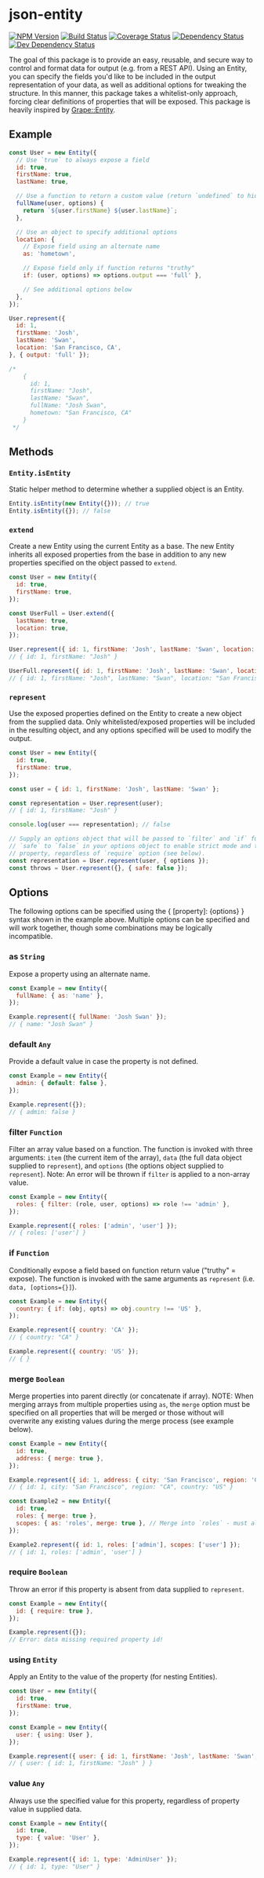 # json-entity
[![NPM Version][npm-image]][npm-url] [![Build Status][build-image]][build-url] [![Coverage Status][coverage-image]][coverage-url] [![Dependency Status][depstat-image]][depstat-url] [![Dev Dependency Status][devdepstat-image]][devdepstat-url]

The goal of this package is to provide an easy, reusable, and secure way to control and format data for output (e.g. from a REST API). Using an Entity, you can specify the fields you'd like to be included in the output representation of your data, as well as additional options for tweaking the structure. In this manner, this package takes a whitelist-only approach, forcing clear definitions of properties that will be exposed. This package is heavily inspired by [Grape::Entity](https://github.com/ruby-grape/grape-entity).

## Example
```javascript
const User = new Entity({
  // Use `true` to always expose a field
  id: true,
  firstName: true,
  lastName: true,

  // Use a function to return a custom value (return `undefined` to hide in JSON)
  fullName(user, options) {
    return `${user.firstName} ${user.lastName}`;
  },

  // Use an object to specify additional options
  location: {
    // Expose field using an alternate name
    as: 'hometown',

    // Expose field only if function returns "truthy"
    if: (user, options) => options.output === 'full' },

    // See additional options below
  },
});

User.represent({
  id: 1,
  firstName: 'Josh',
  lastName: 'Swan',
  location: 'San Francisco, CA',
}, { output: 'full' });

/*
    {
      id: 1,
      firstName: "Josh",
      lastName: "Swan",
      fullName: "Josh Swan",
      hometown: "San Francisco, CA"
    }
 */
```

## Methods

### `Entity.isEntity`
Static helper method to determine whether a supplied object is an Entity.
```javascript
Entity.isEntity(new Entity({})); // true
Entity.isEntity({}); // false
```

### `extend`
Create a new Entity using the current Entity as a base. The new Entity inherits all exposed properties from the base in addition to any new properties specified on the object passed to `extend`.
```javascript
const User = new Entity({
  id: true,
  firstName: true,
});

const UserFull = User.extend({
  lastName: true,
  location: true,
});

User.represent({ id: 1, firstName: 'Josh', lastName: 'Swan', location: 'San Francisco, CA' });
// { id: 1, firstName: "Josh" }

UserFull.represent({ id: 1, firstName: 'Josh', lastName: 'Swan', location: 'San Francisco, CA' });
// { id: 1, firstName: "Josh", lastName: "Swan", location: "San Francisco, CA" }
```

### `represent`
Use the exposed properties defined on the Entity to create a new object from the supplied data. Only whitelisted/exposed properties will be included in the resulting object, and any options specified will be used to modify the output.
```javascript
const User = new Entity({
  id: true,
  firstName: true,
});

const user = { id: 1, firstName: 'Josh', lastName: 'Swan' };

const representation = User.represent(user);
// { id: 1, firstName: "Josh" }

console.log(user === representation); // false

// Supply an options object that will be passed to `filter` and `if` functions. You can also set
// `safe` to `false` in your options object to enable strict mode and throw an error on any missing
// property, regardless of `require` option (see below).
const representation = User.represent(user, { options });
const throws = User.represent({}, { safe: false });
```

## Options
The following options can be specified using the { [property]: {options} } syntax shown in the example above. Multiple options can be specified and will work together, though some combinations may be logically incompatible.

### as `String`
Expose a property using an alternate name.
```javascript
const Example = new Entity({
  fullName: { as: 'name' },
});

Example.represent({ fullName: 'Josh Swan' });
// { name: "Josh Swan" }
```

### default `Any`
Provide a default value in case the property is not defined.
```javascript
const Example = new Entity({
  admin: { default: false },
});

Example.represent({});
// { admin: false }
```

### filter `Function`
Filter an array value based on a function. The function is invoked with three arguments: `item` (the current item of the array), `data` (the full data object supplied to `represent`), and `options` (the options object supplied to `represent`). Note: An error will be thrown if `filter` is applied to a non-array value.
```javascript
const Example = new Entity({
  roles: { filter: (role, user, options) => role !== 'admin' },
});

Example.represent({ roles: ['admin', 'user'] });
// { roles: ['user'] }
```

### if `Function`
Conditionally expose a field based on function return value ("truthy" = expose). The function is invoked with the same arguments as `represent` (i.e. `data, [options={}]`).
```javascript
const Example = new Entity({
  country: { if: (obj, opts) => obj.country !== 'US' },
});

Example.represent({ country: 'CA' });
// { country: "CA" }

Example.represent({ country: 'US' });
// { }
```

### merge `Boolean`
Merge properties into parent directly (or concatenate if array). NOTE: When merging arrays from multiple properties using `as`, the `merge` option must be specified on all properties that will be merged or those without will overwrite any existing values during the merge process (see example below).
```javascript
const Example = new Entity({
  id: true,
  address: { merge: true },
});

Example.represent({ id: 1, address: { city: 'San Francisco', region: 'CA', country: 'US' } });
// { id: 1, city: "San Francisco", region: "CA", country: "US" }

const Example2 = new Entity({
  id: true,
  roles: { merge: true },
  scopes: { as: 'roles', merge: true }, // Merge into `roles` - must also specify `merge` on `roles`
});

Example2.represent({ id: 1, roles: ['admin'], scopes: ['user'] });
// { id: 1, roles: ['admin', 'user'] }
```

### require `Boolean`
Throw an error if this property is absent from data supplied to `represent`.
```javascript
const Example = new Entity({
  id: { require: true },
});

Example.represent({});
// Error: data missing required property id!
```

### using `Entity`
Apply an Entity to the value of the property (for nesting Entities).
```javascript
const User = new Entity({
  id: true,
  firstName: true,
});

const Example = new Entity({
  user: { using: User },
});

Example.represent({ user: { id: 1, firstName: 'Josh', lastName: 'Swan', location: 'San Francisco, CA' } });
// { user: { id: 1, firstName: "Josh" } }
```

### value `Any`
Always use the specified value for this property, regardless of property value in supplied data.
```javascript
const Example = new Entity({
  id: true,
  type: { value: 'User' },
});

Example.represent({ id: 1, type: 'AdminUser' });
// { id: 1, type: "User" }
```

[build-url]: https://travis-ci.org/joshswan/json-entity
[build-image]: https://travis-ci.org/joshswan/json-entity.svg?branch=master
[coverage-url]: https://coveralls.io/github/joshswan/json-entity
[coverage-image]: https://coveralls.io/repos/github/joshswan/json-entity/badge.svg
[depstat-url]: https://david-dm.org/joshswan/json-entity
[depstat-image]: https://david-dm.org/joshswan/json-entity.svg
[devdepstat-url]: https://david-dm.org/joshswan/json-entity#info=devDependencies
[devdepstat-image]: https://david-dm.org/joshswan/json-entity/dev-status.svg
[npm-url]: https://www.npmjs.com/package/json-entity
[npm-image]: https://badge.fury.io/js/json-entity.svg
